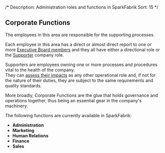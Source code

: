 /*
Description: Administration roles and functions in SparkFabrik
Sort: 15
*/

## Corporate Functions

The employees in this area are responsible for the supporting processes.

Each employee in this area has a direct or almost direct report to one or more [Executive Board members](/organization/governance#executive-board) and they all have either a directional role or the [Supporter](/organization/company-role-acc-supporter) company role.

Supporters are employees owning one or more processes and procedures vital to the health of the company.  
They can [assess their impacts](/working-at-sparkfabrik/impact-assessment) as any other operational role and, if not for the nature of their duties, they are subject to the same requirements and quality standards.

More broadly, Corporate Functions are the glue that holds governance and operations together, thus being an essential gear in the company's machinery.

The following functions are currently available in SparkFabrik:

* **Administration**
* **Marketing**
* **Human Relations**
* **Finance**
* **Sales**
